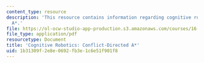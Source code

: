 ```yaml
---
content_type: resource
description: 'This resource contains information regarding cognitive robotics: Conflict-Directed
  A*.'
file: https://ol-ocw-studio-app-production.s3.amazonaws.com/courses/16-412j-cognitive-robotics-spring-2016/1b31309f2e8e0692fb3e1c6e51f901f8_MIT16_412JS16_RR1.pdf
file_type: application/pdf
resourcetype: Document
title: 'Cognitive Robotics: Conflict-Directed A*'
uid: 1b31309f-2e8e-0692-fb3e-1c6e51f901f8
---
```

